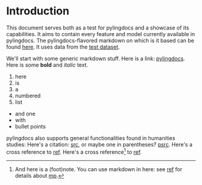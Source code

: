 # Introduction

This document serves both as a test for pylingdocs and a showcase of its capabilities.
It aims to contain every feature and model currently available in pylingdocs.
The pylingdocs-flavored markdown on which is it based can be found [here](https://github.com/fmatter/pylingdocs/tree/main/tests/data/content).
It uses data from the [test dataset](https://github.com/fmatter/pylingdocs/tree/main/tests/data/cldf).

We'll start with some generic markdown stuff.
Here is a link: [pylingdocs](https://github.com/fmatter/pylingdocs/).
Here is some **bold** and _italic_ text.

1. here
2. is
3. a
4. numbered
3. list

* and one
* with
* bullet points

pylingdocs also supports general functionalities found in humanities studies:
Here's a citation: [src](alvarez1998split[133-134]), or maybe one in parentheses? [psrc](alvarez1998split[133-134]).
Here's a cross reference to [ref](sec:linguistics).
Here's a cross reference[^3] to [ref](tab:onetable).


[^3]: And here is a (foot)note. You can use markdown in here: see [ref](sec:linguistics) for details about [mp](apa-se).
